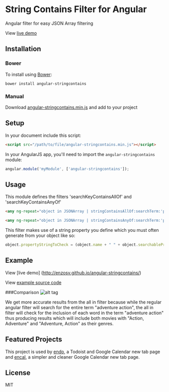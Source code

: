 # String Contains Filter for Angular
Angular filter for easy JSON Array filtering

View [live demo](http://enzosv.github.io/angular-stringcontains/)

## Installation
### Bower
To install using [Bower](http://bower.io):

```shell
bower install angular-stringcontains
```
### Manual
Download [angular-stringcontains.min.js](https://raw.githubusercontent.com/enzosv/angular-stringcontains/master/angular-stringcontains.min.js) 
and add to your project

## Setup

In your document include this script:

```html
<script src="/path/to/file/angular-stringcontains.min.js"></script>
```

In your AngularJS app, you'll need to import the `angular-stringcontains` module:

```javascript
angular.module('myModule', ['angular-stringcontains']);
```

## Usage

This module defines the filters 'searchKeyContainsAllOf' and 'searchKeyContainsAnyOf'

```html
<any ng-repeat="object in JSONArray | stringContainsAllOf:searchTerm:'propertyStringToCheck'"></any>

<any ng-repeat="object in JSONArray | stringContainsAnyOf:searchTerm:'propertyStringToCheck'"></any>
```

This filter makes use of a string property you define which you must often generate from your object like so:

```javascript
object.propertyStringToCheck = (object.name + " " + object.searchableProperty1 + " " + object.searchableProperty2).toLowerCase();
```

## Example
View [live demo] (http://enzosv.github.io/angular-stringcontains/)

View [example source code](https://github.com/enzosv/angular-stringcontains/tree/master/example)

###Comparison
![alt tag](https://raw.githubusercontent.com/enzosv/angular-stringcontains/master/comparison.png)

We get more accurate results from the all in filter because while the regular angular filter will search for the entire term "adventure action", the all in filter will check for the inclusion of each word in the term "adventure action" thus producing results which will include both movies with "Action, Adventure" and "Adventure, Action" as their genres.

## Featured Projects
This project is used by [endo](https://chrome.google.com/webstore/detail/endo/cooolpanghnclajpbeemmimmojnamnpi), a Todoist and Google Calendar new tab page and [encal](https://chrome.google.com/webstore/detail/encal/doobfeeanogdhibkaccghpmdpkpeokif), a simpler and cleaner Google Calendar new tab page.

## License

MIT